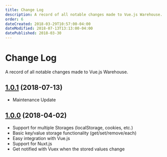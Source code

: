 ```yaml
---
title: Change Log
description: A record of all notable changes made to Vue.js Warehouse.
order: 6
dateCreated: 2018-03-29T10:57:00-04:00
dateModified: 2018-07-13T13:13:00-04:00
datePublished: 2018-03-30
---
```


# Change Log

A record of all notable changes made to Vue.js Warehouse.

## [1.0.1](https://github.com/bazzite/vue-warehouse/tree/v1.0.1) (2018-07-13)

- Maintenance Update

## [1.0.0](https://github.com/bazzite/vue-warehouse/tree/v1.0.0) (2018-04-02)

- Support for multiple Storages (localStorage, cookies, etc.)
- Basic key/value storage functionality (get/set/remove/each)
- Easy integration with Vue.js
- Support for Nuxt.js
- Get notified with Vuex when the stored values change
